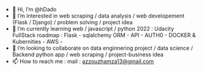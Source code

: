 - 👋 Hi, I’m @hDado
- 👀 I’m interested in web scraping / data analysis / web developement (Flask / Django) / problem solving / project idea
- 🌱 I’m currently learning web / javascript / python
      2022 : Udacity FullStack roadmap : Flask - sqlalchemy ORM - API - AUTH0 - DOCKER & Kubernities - AWS - 
- 💞️ I’m looking to collaborate on data enginnering project / data science / Backend python app / web scraping / project-business  idea
- 📫 How to reach me : mail : azzouzhamza13@gmail.com



<!---
hDado/hDado is a ✨ special ✨ repository because its `README.md` (this file) appears on your GitHub profile.
You can click the Preview link to take a look at your changes.
--->
